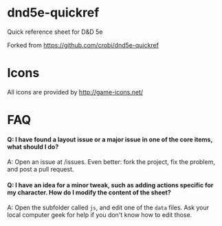 dnd5e-quickref
==============

Quick reference sheet for D&amp;D 5e

Forked from https://github.com/crobi/dnd5e-quickref


Icons
==============

All icons are provided by http://game-icons.net/

FAQ
===

#### Q: I have found a layout issue or a major issue in one of the core items, what should I do? ####
A: Open an issue at /issues. Even better: fork the project, fix the problem, and post a pull request.

#### Q: I have an idea for a minor tweak, such as adding actions specific for my character. How do I modify the content of the sheet? ####
A: Open the subfolder called `js`, and edit one of the `data` files. Ask your local computer geek for help if you don't know how to edit those.
